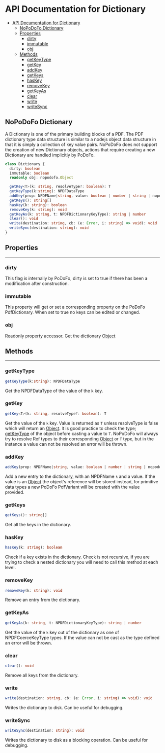 # API Documentation for Dictionary

- [API Documentation for Dictionary](#api-documentation-for-dictionary)
  - [NoPoDoFo Dictionary](#nopodofo-dictionary)
  - [Properties](#properties)
    - [dirty](#dirty)
    - [immutable](#immutable)
    - [obj](#obj)
  - [Methods](#methods)
    - [getKeyType](#getkeytype)
    - [getKey](#getkey)
    - [addKey](#addkey)
    - [getKeys](#getkeys)
    - [hasKey](#haskey)
    - [removeKey](#removekey)
    - [getKeyAs](#getkeyas)
    - [clear](#clear)
    - [write](#write)
    - [writeSync](#writesync)

## NoPoDoFo Dictionary

A Dictionary is one of the primary building blocks of a PDF. The PDF dictionary type data structure is similar to a nodejs object data structure in
that it is simply a collection of key value pairs. NoPoDoFo does not support the creation of new Dictionary objects, actions that require creating
a new Dictionary are handled implicitly by PoDoFo.

```typescript
class Dictionary {
  dirty: boolean
  immutable: boolean
  readonly obj: nopodofo.Object

  getKey<T>(k: string, resolveType?: boolean): T
  getKeyType(k:string): NPDFDataType
  addKey(prop: NPDFName|string, value: boolean | number | string | nopodofo.Object): void
  getKeys(): string[]
  hasKey(k: string): boolean
  removeKey(k: string): void
  getKeyAs(k: string, t: NPDFDictionaryKeyType): string | number
  clear(): void
  write(destination: string, cb: (e: Error, i: string) => void): void
  writeSync(destination: string): void
}
```

## Properties
--------------

### dirty

This flag is internally by PoDoFo, dirty is set to true if there has been a modification after construction.

### immutable

This property will get or set a corresponding property on the PoDoFo PdfDictionary. When set to true no keys can be edited or changed.

### obj

Readonly property accessor. Get the dictionary [Object](./object.md)

## Methods
------------

### getKeyType

```typescript
getKeyType(k:string): NPDFDataType
```

Get the NPDFDataType of the value of the `k` key.

### getKey

```typescript
getKey<T>(k: string, resolveType?: boolean): T
```

Get the value of the `k` key. Value is returned as `T` unless resolveType is false which will return an [Object](./object.md).
It is good practice to check the type; [getKeyType](#getkeytype) of the object before casting a value to `T`.
NoPoDoFo will always try to resolve Ref types to their corresponding [Object](./object.md) or `T` type, but in the instance a value can not be resolved an error will be thrown.

### addKey

```typescript
addKey(prop: NPDFName|string, value: boolean | number | string | nopodofo.Object): void
```

Add a new entry to the dictionary, with an NPDFName `k` and a value. If the value is an [Object](./object.md) the object's reference will be
stored instead, for primitive data types a new PoDoFo PdfVariant will be created with the value provided.

### getKeys

```typescript
getKeys(): string[]
```

Get all the keys in the dictionary.

### hasKey

```typescript
hasKey(k: string): boolean
```

Check if a key exists in the dictionary. Check is not recursive, if you are trying to check a nested dictionary you will need to call this method at
each level.

### removeKey

```typescript
removeKey(k: string): void
```

Remove an entry from the dictionary.

### getKeyAs

```typescript
getKeyAs(k: string, t: NPDFDictionaryKeyType): string | number
```

Get the value of the `k` key out of the dictionary as one of NPDFCoerceKeyType types. If the value can not be cast as the type defined an error will be thrown.

### clear

```typescript
clear(): void
```

Remove all keys from the dictionary.

### write

```typescript
write(destination: string, cb: (e: Error, i: string) => void): void
```

Writes the dictionary to disk. Can be useful for debugging.

### writeSync

```typescript
writeSync(destination: string): void
```

Writes the dictionary to disk as a blocking operation. Can be useful for debugging.